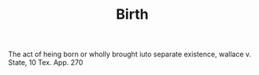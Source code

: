 ---
title: Birth
letter: B
permalink: "/definitions/bld-birth.html"
body: The act of heing born or wholly brought iuto separate existence, wallace v.
  State, 10 Tex. App. 270
published_at: '2018-07-07'
source: Black's Law Dictionary 2nd Ed (1910)
layout: post
---